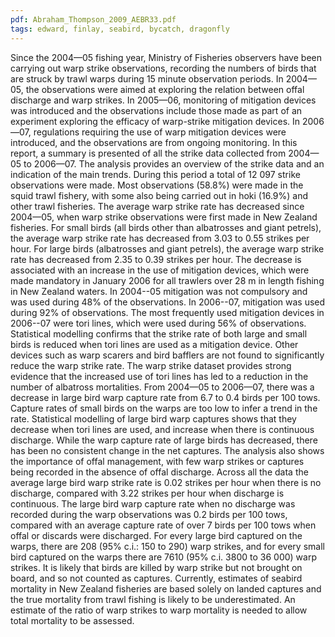 ```yaml
---
pdf: Abraham_Thompson_2009_AEBR33.pdf
tags: edward, finlay, seabird, bycatch, dragonfly
---
```

Since the 2004—05 fishing year, Ministry of Fisheries observers have been carrying out warp strike observations, recording the numbers of birds that are struck by trawl warps during 15 minute observation periods. In 2004—05, the observations were aimed at exploring the relation between offal discharge and warp strikes. In 2005—06, monitoring of mitigation devices was introduced and the observations include those made as part of an experiment exploring the efficacy of warp-strike mitigation devices. In 2006—07, regulations requiring the use of warp mitigation devices were introduced, and the observations are from ongoing monitoring. In this report, a summary is presented of all the strike data collected from 2004—05 to 2006—07. The analysis provides an overview of the strike data and an indication of the main trends. During this period a total of 12 097 strike observations were made. Most observations (58.8%) were made in the squid trawl fishery, with some also being carried out in hoki (16.9%) and other trawl fisheries. The average warp strike rate has decreased since 2004—05, when warp strike observations were first made in New Zealand fisheries. For small birds (all birds other than albatrosses and giant petrels), the average warp strike rate has decreased from 3.03 to 0.55 strikes per hour. For large birds (albatrosses and giant petrels), the average warp strike rate has decreased from 2.35 to 0.39 strikes per hour. The decrease is associated with an increase in the use of mitigation devices, which were made mandatory in January 2006 for all trawlers over 28 m in length fishing in New Zealand waters. In 2004--05 mitigation was not compulsory and was used during 48% of the observations. In 2006--07, mitigation was used during 92% of observations. The most frequently used mitigation devices in 2006--07 were tori lines, which were used during 56% of observations. Statistical modelling confirms that the strike rate of both large and small birds is reduced when tori lines are used as a mitigation device. Other devices such as warp scarers and bird bafflers are not found to significantly reduce the warp strike rate. The warp strike dataset provides strong evidence that the increased use of tori lines has led to a reduction in the number of albatross mortalities. From 2004—05 to 2006—07, there was a decrease in large bird warp capture rate from 6.7 to 0.4 birds per 100 tows. Capture rates of small birds on the warps are too low to infer a trend in the rate. Statistical modelling of large bird warp captures shows that they decrease when tori lines are used, and increase when there is continuous discharge. While the warp capture rate of large birds has decreased, there has been no consistent change in the net captures. The analysis also shows the importance of offal management, with few warp strikes or captures being recorded in the absence of offal discharge. Across all the data the average large bird warp strike rate is 0.02 strikes per hour when there is no discharge, compared with 3.22 strikes per hour when discharge is continuous. The large bird warp capture rate when no discharge was recorded during the warp observations was 0.2 birds per 100 tows, compared with an average capture rate of over 7 birds per 100 tows when offal or discards were discharged. For every large bird captured on the warps, there are 208 (95% c.i.: 150 to 290) warp strikes, and for every small bird captured on the warps there are 7610 (95% c.i. 3800 to 36 000) warp strikes. It is likely that birds are killed by warp strike but not brought on board, and so not counted as captures. Currently, estimates of seabird mortality in New Zealand fisheries are based solely on landed captures and the true mortality from trawl fishing is likely to be underestimated. An estimate of the ratio of warp strikes to warp mortality is needed to allow total mortality to be assessed.
